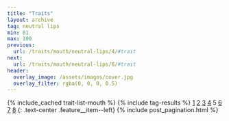 ```yaml
---
title: "Traits"
layout: archive
tag: neutral lips
min: 81
max: 100
previous:
  url: /traits/mouth/neutral-lips/4/#trait
next:
  url: /traits/mouth/neutral-lips/6/#trait
header:
  overlay_image: /assets/images/cover.jpg
  overlay_filter: rgba(0, 0, 0, 0.5)
---
```

{% include_cached trait-list-mouth %}
{% include tag-results %}
[1](/traits/mouth/neutral-lips/1/#trait) [2](/traits/mouth/neutral-lips/2/#trait) [3](/traits/mouth/neutral-lips/3/#trait) [4](/traits/mouth/neutral-lips/4/#trait) 5 [6](/traits/mouth/neutral-lips/6/#trait) [7](/traits/mouth/neutral-lips/7/#trait) [8](/traits/mouth/neutral-lips/8/#trait) 
{: .text-center .feature__item--left}
{% include post_pagination.html %}
